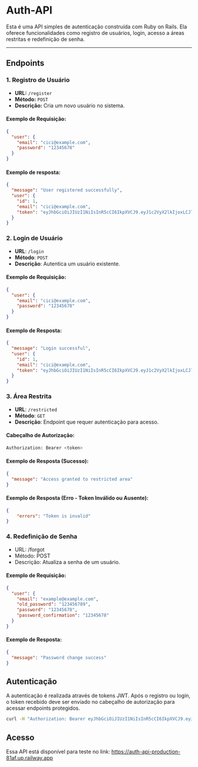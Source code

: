 # Auth-API

Esta é uma API simples de autenticação construída com Ruby on Rails. Ela oferece funcionalidades como registro de usuários, login, acesso a áreas restritas e redefinição de senha.

---

## **Endpoints**

### **1. Registro de Usuário**
- **URL:** `/register`
- **Método:** `POST`
- **Descrição:** Cria um novo usuário no sistema.

#### **Exemplo de Requisição:**
```json
{
  "user": {
    "email": "cici@example.com",
    "password": "12345678"
  }
}
```

#### **Exemplo de resposta:**
```json
{
  "message": "User registered successfully",
  "user": {
    "id": 1,
    "email": "cici@example.com",
    "token": "eyJhbGciOiJIUzI1NiIsInR5cCI6IkpXVCJ9.eyJ1c2VyX2lkIjoxLCJleHAiOkE3MzQwNTYwMDF9.cc4988b2700bc744144c7195ba86b486ccc68891d8e74d73a90c508165d211e9"
  }
}
```

### **2. Login de Usuário**
- **URL**: `/login`
- **Método**: `POST`
- **Descrição**: Autentica um usuário existente.

#### Exemplo de Requisição:
```json
{
  "user": {
    "email": "cici@example.com",
    "password": "12345678"
  }
}
```
#### Exemplo de Resposta:
```json
{
  "message": "Login successful",
  "user": {
    "id": 1,
    "email": "cici@example.com",
    "token": "eyJhbGciOiJIUzI1NiIsInR5cCI6IkpXVCJ9.eyJ1c2VyX2lkIjoxLCJleHAkOjE3MzQwNTYwMDF9.cc4988b2700bc744144c7195ba86b486ccc68891d8e74d73a90c508165d211e9"
  }
}
```

### 3. Área Restrita
- **URL**: `/restricted`
- **Método**: `GET`
- **Descrição**: Endpoint que requer autenticação para acesso.

#### **Cabeçalho de Autorização:**
```bash
Authorization: Bearer <token>
```

#### **Exemplo de Resposta (Sucesso):**

```json
{
  "message": "Access granted to restricted area"
}
```

#### **Exemplo de Resposta (Erro - Token Inválido ou Ausente):**

```json
{
	"errors": "Token is invalid"
}
```

### 4. Redefinição de Senha

- URL: /forgot
- Método: POST
- Descrição: Atualiza a senha de um usuário.

#### **Exemplo de Requisição:**

```json
{
  "user": {
    "email": "example@example.com",
    "old_password": "123456789",
    "password": "12345678",
    "password_confirmation": "12345678"
  }
}
```

#### **Exemplo de Resposta:**
```json
{
  "message": "Password change success"
}
```

## **Autenticação**
A autenticação é realizada através de tokens JWT. Após o registro ou login, o token recebido deve ser enviado no cabeçalho de autorização para acessar endpoints protegidos.


```bash
curl -H "Authorization: Bearer eyJhbGciOiJIUzI1NiIsInR5cCI6IkpXVCJ9.eyJ1c2VyX2lkIjoxLCJleHAiOjE3MzQwNTYwMDF9.cc4988b2700bc744144c7195ba86b486ccc68891d8e74d73a90c508165d211e9" https://auth-api-production-81af.up.railway.app/restricted
```

## Acesso

Essa API está disponível para teste no link: https://auth-api-production-81af.up.railway.app
